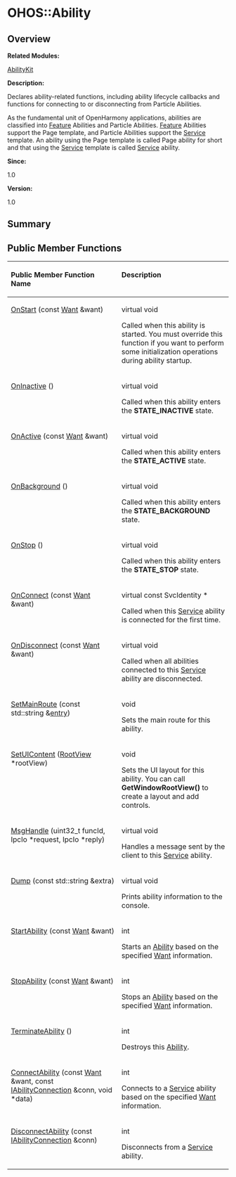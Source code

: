 # OHOS::Ability<a name="ZH-CN_TOPIC_0000001054479575"></a>

## **Overview**<a name="section227593243084837"></a>

**Related Modules:**

[AbilityKit](AbilityKit.md)

**Description:**

Declares ability-related functions, including ability lifecycle callbacks and functions for connecting to or disconnecting from Particle Abilities. 

As the fundamental unit of OpenHarmony applications, abilities are classified into  [Feature](Feature.md)  Abilities and Particle Abilities.  [Feature](Feature.md)  Abilities support the Page template, and Particle Abilities support the  [Service](Service.md)  template. An ability using the Page template is called Page ability for short and that using the  [Service](Service.md)  template is called  [Service](Service.md)  ability.

**Since:**

1.0

**Version:**

1.0

## **Summary**<a name="section596716020084837"></a>

## Public Member Functions<a name="pub-methods"></a>

<a name="table555765185084837"></a>
<table><thead align="left"><tr id="row747119158084837"><th class="cellrowborder" valign="top" width="50%" id="mcps1.1.3.1.1"><p id="p1495269378084837"><a name="p1495269378084837"></a><a name="p1495269378084837"></a>Public Member Function Name</p>
</th>
<th class="cellrowborder" valign="top" width="50%" id="mcps1.1.3.1.2"><p id="p767278114084837"><a name="p767278114084837"></a><a name="p767278114084837"></a>Description</p>
</th>
</tr>
</thead>
<tbody><tr id="row971666805084837"><td class="cellrowborder" valign="top" width="50%" headers="mcps1.1.3.1.1 "><p id="p690889432084837"><a name="p690889432084837"></a><a name="p690889432084837"></a><a href="AbilityKit.md#ga4d016d42397f33c7710db8544581c757">OnStart</a> (const <a href="Want.md">Want</a> &amp;want)</p>
</td>
<td class="cellrowborder" valign="top" width="50%" headers="mcps1.1.3.1.2 "><p id="p1788330887084837"><a name="p1788330887084837"></a><a name="p1788330887084837"></a>virtual void&nbsp;</p>
<p id="p145900818084837"><a name="p145900818084837"></a><a name="p145900818084837"></a>Called when this ability is started. You must override this function if you want to perform some initialization operations during ability startup. </p>
</td>
</tr>
<tr id="row1338585118084837"><td class="cellrowborder" valign="top" width="50%" headers="mcps1.1.3.1.1 "><p id="p112623444084837"><a name="p112623444084837"></a><a name="p112623444084837"></a><a href="AbilityKit.md#gae251a38aa7c0aebd7498eef86deab7c1">OnInactive</a> ()</p>
</td>
<td class="cellrowborder" valign="top" width="50%" headers="mcps1.1.3.1.2 "><p id="p386250391084837"><a name="p386250391084837"></a><a name="p386250391084837"></a>virtual void&nbsp;</p>
<p id="p599241652084837"><a name="p599241652084837"></a><a name="p599241652084837"></a>Called when this ability enters the <strong id="b140742035084837"><a name="b140742035084837"></a><a name="b140742035084837"></a>STATE_INACTIVE</strong> state. </p>
</td>
</tr>
<tr id="row671970770084837"><td class="cellrowborder" valign="top" width="50%" headers="mcps1.1.3.1.1 "><p id="p2031938534084837"><a name="p2031938534084837"></a><a name="p2031938534084837"></a><a href="AbilityKit.md#ga3135bfa435f5aaa185f21014a9e86e59">OnActive</a> (const <a href="Want.md">Want</a> &amp;want)</p>
</td>
<td class="cellrowborder" valign="top" width="50%" headers="mcps1.1.3.1.2 "><p id="p174036397084837"><a name="p174036397084837"></a><a name="p174036397084837"></a>virtual void&nbsp;</p>
<p id="p752864652084837"><a name="p752864652084837"></a><a name="p752864652084837"></a>Called when this ability enters the <strong id="b1803202087084837"><a name="b1803202087084837"></a><a name="b1803202087084837"></a>STATE_ACTIVE</strong> state. </p>
</td>
</tr>
<tr id="row1070790822084837"><td class="cellrowborder" valign="top" width="50%" headers="mcps1.1.3.1.1 "><p id="p469568606084837"><a name="p469568606084837"></a><a name="p469568606084837"></a><a href="AbilityKit.md#ga8185ad517d94ca99a00917d3d1f10620">OnBackground</a> ()</p>
</td>
<td class="cellrowborder" valign="top" width="50%" headers="mcps1.1.3.1.2 "><p id="p663751035084837"><a name="p663751035084837"></a><a name="p663751035084837"></a>virtual void&nbsp;</p>
<p id="p1310143183084837"><a name="p1310143183084837"></a><a name="p1310143183084837"></a>Called when this ability enters the <strong id="b1529611245084837"><a name="b1529611245084837"></a><a name="b1529611245084837"></a>STATE_BACKGROUND</strong> state. </p>
</td>
</tr>
<tr id="row2094378171084837"><td class="cellrowborder" valign="top" width="50%" headers="mcps1.1.3.1.1 "><p id="p2144839750084837"><a name="p2144839750084837"></a><a name="p2144839750084837"></a><a href="AbilityKit.md#gaa4145b360bbe5cdb5d267b17ac12af6a">OnStop</a> ()</p>
</td>
<td class="cellrowborder" valign="top" width="50%" headers="mcps1.1.3.1.2 "><p id="p875820415084837"><a name="p875820415084837"></a><a name="p875820415084837"></a>virtual void&nbsp;</p>
<p id="p1581105768084837"><a name="p1581105768084837"></a><a name="p1581105768084837"></a>Called when this ability enters the <strong id="b860809944084837"><a name="b860809944084837"></a><a name="b860809944084837"></a>STATE_STOP</strong> state. </p>
</td>
</tr>
<tr id="row405658473084837"><td class="cellrowborder" valign="top" width="50%" headers="mcps1.1.3.1.1 "><p id="p1188587476084837"><a name="p1188587476084837"></a><a name="p1188587476084837"></a><a href="AbilityKit.md#ga88e9dbaaa083be9f06adeea27680ef76">OnConnect</a> (const <a href="Want.md">Want</a> &amp;want)</p>
</td>
<td class="cellrowborder" valign="top" width="50%" headers="mcps1.1.3.1.2 "><p id="p1748393321084837"><a name="p1748393321084837"></a><a name="p1748393321084837"></a>virtual const SvcIdentity *&nbsp;</p>
<p id="p1835864863084837"><a name="p1835864863084837"></a><a name="p1835864863084837"></a>Called when this <a href="Service.md">Service</a> ability is connected for the first time. </p>
</td>
</tr>
<tr id="row1313397070084837"><td class="cellrowborder" valign="top" width="50%" headers="mcps1.1.3.1.1 "><p id="p1377842411084837"><a name="p1377842411084837"></a><a name="p1377842411084837"></a><a href="AbilityKit.md#gac17d2b81d661134b63ee74b0212eace6">OnDisconnect</a> (const <a href="Want.md">Want</a> &amp;want)</p>
</td>
<td class="cellrowborder" valign="top" width="50%" headers="mcps1.1.3.1.2 "><p id="p1005398939084837"><a name="p1005398939084837"></a><a name="p1005398939084837"></a>virtual void&nbsp;</p>
<p id="p512605013084837"><a name="p512605013084837"></a><a name="p512605013084837"></a>Called when all abilities connected to this <a href="Service.md">Service</a> ability are disconnected. </p>
</td>
</tr>
<tr id="row1920744543084837"><td class="cellrowborder" valign="top" width="50%" headers="mcps1.1.3.1.1 "><p id="p221374941084837"><a name="p221374941084837"></a><a name="p221374941084837"></a><a href="AbilityKit.md#gac83a9af046458b7f6bfaf85071b093f4">SetMainRoute</a> (const std::string &amp;<a href="entry.md">entry</a>)</p>
</td>
<td class="cellrowborder" valign="top" width="50%" headers="mcps1.1.3.1.2 "><p id="p1108282235084837"><a name="p1108282235084837"></a><a name="p1108282235084837"></a>void&nbsp;</p>
<p id="p122714624084837"><a name="p122714624084837"></a><a name="p122714624084837"></a>Sets the main route for this ability. </p>
</td>
</tr>
<tr id="row2121053054084837"><td class="cellrowborder" valign="top" width="50%" headers="mcps1.1.3.1.1 "><p id="p266775000084837"><a name="p266775000084837"></a><a name="p266775000084837"></a><a href="AbilityKit.md#ga9b734c2ad8ad52f906d676f0c897a4aa">SetUIContent</a> (<a href="OHOS-RootView.md">RootView</a> *rootView)</p>
</td>
<td class="cellrowborder" valign="top" width="50%" headers="mcps1.1.3.1.2 "><p id="p818064272084837"><a name="p818064272084837"></a><a name="p818064272084837"></a>void&nbsp;</p>
<p id="p1617442157084837"><a name="p1617442157084837"></a><a name="p1617442157084837"></a>Sets the UI layout for this ability. You can call <strong id="b1427412066084837"><a name="b1427412066084837"></a><a name="b1427412066084837"></a>GetWindowRootView()</strong> to create a layout and add controls. </p>
</td>
</tr>
<tr id="row1066046894084837"><td class="cellrowborder" valign="top" width="50%" headers="mcps1.1.3.1.1 "><p id="p1499633864084837"><a name="p1499633864084837"></a><a name="p1499633864084837"></a><a href="AbilityKit.md#gab2d208621c7236c3608afb77d8a02966">MsgHandle</a> (uint32_t funcId, IpcIo *request, IpcIo *reply)</p>
</td>
<td class="cellrowborder" valign="top" width="50%" headers="mcps1.1.3.1.2 "><p id="p1694861028084837"><a name="p1694861028084837"></a><a name="p1694861028084837"></a>virtual void&nbsp;</p>
<p id="p457647083084837"><a name="p457647083084837"></a><a name="p457647083084837"></a>Handles a message sent by the client to this <a href="Service.md">Service</a> ability. </p>
</td>
</tr>
<tr id="row886288679084837"><td class="cellrowborder" valign="top" width="50%" headers="mcps1.1.3.1.1 "><p id="p1620451875084837"><a name="p1620451875084837"></a><a name="p1620451875084837"></a><a href="AbilityKit.md#ga5330624843c776ebe61366540d32eb92">Dump</a> (const std::string &amp;extra)</p>
</td>
<td class="cellrowborder" valign="top" width="50%" headers="mcps1.1.3.1.2 "><p id="p555050195084837"><a name="p555050195084837"></a><a name="p555050195084837"></a>virtual void&nbsp;</p>
<p id="p1486207241084837"><a name="p1486207241084837"></a><a name="p1486207241084837"></a>Prints ability information to the console. </p>
</td>
</tr>
<tr id="row816190004084837"><td class="cellrowborder" valign="top" width="50%" headers="mcps1.1.3.1.1 "><p id="p274908703084837"><a name="p274908703084837"></a><a name="p274908703084837"></a><a href="AbilityKit.md#gab11d708d5eaa1eca54828fa88625681a">StartAbility</a> (const <a href="Want.md">Want</a> &amp;want)</p>
</td>
<td class="cellrowborder" valign="top" width="50%" headers="mcps1.1.3.1.2 "><p id="p980821791084837"><a name="p980821791084837"></a><a name="p980821791084837"></a>int&nbsp;</p>
<p id="p1612307854084837"><a name="p1612307854084837"></a><a name="p1612307854084837"></a>Starts an <a href="OHOS-Ability.md">Ability</a> based on the specified <a href="Want.md">Want</a> information. </p>
</td>
</tr>
<tr id="row1580946774084837"><td class="cellrowborder" valign="top" width="50%" headers="mcps1.1.3.1.1 "><p id="p740363199084837"><a name="p740363199084837"></a><a name="p740363199084837"></a><a href="AbilityKit.md#gadc670d5f6df0d485ee3062b70b3ffe99">StopAbility</a> (const <a href="Want.md">Want</a> &amp;want)</p>
</td>
<td class="cellrowborder" valign="top" width="50%" headers="mcps1.1.3.1.2 "><p id="p2113552500084837"><a name="p2113552500084837"></a><a name="p2113552500084837"></a>int&nbsp;</p>
<p id="p384412316084837"><a name="p384412316084837"></a><a name="p384412316084837"></a>Stops an <a href="OHOS-Ability.md">Ability</a> based on the specified <a href="Want.md">Want</a> information. </p>
</td>
</tr>
<tr id="row1579162740084837"><td class="cellrowborder" valign="top" width="50%" headers="mcps1.1.3.1.1 "><p id="p572465098084837"><a name="p572465098084837"></a><a name="p572465098084837"></a><a href="AbilityKit.md#gac4a36f03c60fcbeca3b47192ccab1d24">TerminateAbility</a> ()</p>
</td>
<td class="cellrowborder" valign="top" width="50%" headers="mcps1.1.3.1.2 "><p id="p1794873218084837"><a name="p1794873218084837"></a><a name="p1794873218084837"></a>int&nbsp;</p>
<p id="p1333508519084837"><a name="p1333508519084837"></a><a name="p1333508519084837"></a>Destroys this <a href="OHOS-Ability.md">Ability</a>. </p>
</td>
</tr>
<tr id="row1231299292084837"><td class="cellrowborder" valign="top" width="50%" headers="mcps1.1.3.1.1 "><p id="p1811799733084837"><a name="p1811799733084837"></a><a name="p1811799733084837"></a><a href="AbilityKit.md#ga4da460ac085a8da1c665f317fcde2ba1">ConnectAbility</a> (const <a href="Want.md">Want</a> &amp;want, const <a href="IAbilityConnection.md">IAbilityConnection</a> &amp;conn, void *data)</p>
</td>
<td class="cellrowborder" valign="top" width="50%" headers="mcps1.1.3.1.2 "><p id="p832510986084837"><a name="p832510986084837"></a><a name="p832510986084837"></a>int&nbsp;</p>
<p id="p1452465091084837"><a name="p1452465091084837"></a><a name="p1452465091084837"></a>Connects to a <a href="Service.md">Service</a> ability based on the specified <a href="Want.md">Want</a> information. </p>
</td>
</tr>
<tr id="row276336280084837"><td class="cellrowborder" valign="top" width="50%" headers="mcps1.1.3.1.1 "><p id="p647846189084837"><a name="p647846189084837"></a><a name="p647846189084837"></a><a href="AbilityKit.md#ga1d9023597a9889dbb4015565a10f3470">DisconnectAbility</a> (const <a href="IAbilityConnection.md">IAbilityConnection</a> &amp;conn)</p>
</td>
<td class="cellrowborder" valign="top" width="50%" headers="mcps1.1.3.1.2 "><p id="p1575274384084837"><a name="p1575274384084837"></a><a name="p1575274384084837"></a>int&nbsp;</p>
<p id="p1808052809084837"><a name="p1808052809084837"></a><a name="p1808052809084837"></a>Disconnects from a <a href="Service.md">Service</a> ability. </p>
</td>
</tr>
</tbody>
</table>

